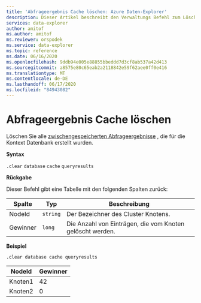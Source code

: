 ```yaml
---
title: 'Abfrageergebnis Cache löschen: Azure Daten-Explorer'
description: Dieser Artikel beschreibt den Verwaltungs Befehl zum Löschen des zwischengespeicherten Datenbankschemas in Azure Daten-Explorer.
services: data-explorer
author: amitof
ms.author: amitof
ms.reviewer: orspodek
ms.service: data-explorer
ms.topic: reference
ms.date: 06/16/2020
ms.openlocfilehash: 9ddb94e005e88855bbeddd7d3cf8ab537a42d413
ms.sourcegitcommit: a8575e80c65eab2a2118842e59f62aee0ff0e416
ms.translationtype: MT
ms.contentlocale: de-DE
ms.lasthandoff: 06/17/2020
ms.locfileid: "84943082"
---
```

# <a name="clear-query-results-cache"></a>Abfrageergebnis Cache löschen

Löschen Sie alle [zwischengespeicherten Abfrageergebnisse](../query/query-results-cache.md) , die für die Kontext Datenbank erstellt wurden.

**Syntax**

`.clear` `database` `cache` `queryresults`

**Rückgabe**

Dieser Befehl gibt eine Tabelle mit den folgenden Spalten zurück:

|Spalte    |Typ    |Beschreibung
|---|---|---
|NodeId|`string`|Der Bezeichner des Cluster Knotens.
|Gewinner|`long`|Die Anzahl von Einträgen, die vom Knoten gelöscht werden.

**Beispiel**

```kusto
.clear database cache queryresults
```

|NodeId|Gewinner|
|---|---|
|Knoten1|42
|Knoten2|0
